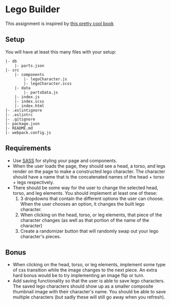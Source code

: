 # Lego Builder

This assignment is inspired by [this pretty cool book](https://www.youtube.com/watch?v=tDnDrO7neUE)

## Setup

You will have at least this many files with your setup:
```
|- db
    |- parts.json
|- src
    |- components
        |- legoCharacter.js
        |- legoCharacter.scss
    |- data
        |- partsData.js
    |- index.js
    |- index.scss
    |- index.html
|- .eslintignore
|- .eslintrc
|- .gitignore
|- package.json
|- README.md
|- webpack.config.js
```

## Requirements

- Use [SASS](https://sass-lang.com/guide) for styling your page and components.
- When the user loads the page, they should see a head, a torso, and legs render on the page to make a constructed lego character. The character should have a name that is the concatenated names of the head + torso + legs respectively.
- There should be some way for the user to change the selected head, torso, and leg elements. You should implement at least one of these:
  1. 3 dropdowns that contain the different options the user can choose. When the user chooses an option, it changes the built lego character. 
  1. When clicking on the head, torso, or leg elements, that piece of the character changes (as well as that portion of the name of the character)
  1. Create a randomizer button that will randomly swap out your lego character's pieces.
  
## Bonus

- When clicking on the head, torso, or leg elements, implement some type of css transition while the image changes to the next piece. An extra hard bonus would be to try implementing an image flip or turn.
- Add saving functionality so that the user is able to save lego characters. The saved lego characters should show up as a smaller composite thumbnail image with their character's name. You should be able to save multiple characters (but sadly these will still go away when you refresh).
